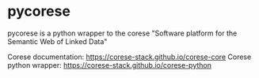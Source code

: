# pycorese

pycorese is a python wrapper to the corese "Software platform for the Semantic Web of Linked Data"

Corese documentation: https://corese-stack.github.io/corese-core
Corese python wrapper:  https://corese-stack.github.io/corese-python
